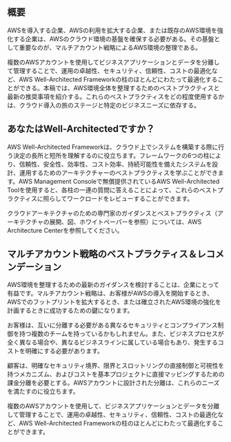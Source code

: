 ## 概要
AWSを導入する企業、AWSの利用を拡大する企業、または既存のAWS環境を強化する企業は、AWSのクラウド環境の基盤を確保する必要がある。その基盤として重要なのが、マルチアカウント戦略によるAWS環境の整理である。

複数のAWSアカウントを使用してビジネスアプリケーションとデータを分離して管理することで、運用の卓越性、セキュリティ、信頼性、コストの最適化など、AWS Well-Architected Frameworkの柱のほとんどにわたって最適化することができる。本稿では、AWS環境全体を整理するためのベストプラクティスと最新の推奨事項を紹介する。これらのベストプラクティスをどの程度使用するかは、クラウド導入の旅のステージと特定のビジネスニーズに依存する。

## あなたはWell-Architectedですか？
AWS Well-Architected Frameworkは、クラウド上でシステムを構築する際に行う決定の長所と短所を理解するのに役立ちます。フレームワークの6つの柱により、信頼性、安全性、効率性、コスト効率、持続可能性を備えたシステムを設計、運用するためのアーキテクチャーのベストプラクティスを学ぶことができます。AWS Management Consoleで無償提供されているAWS Well-Architected Toolを使用すると、各柱の一連の質問に答えることによって、これらのベストプラクティスに照らしてワークロードをレビューすることができます。

クラウドアーキテクチャのための専門家のガイダンスとベストプラクティス（アーキテクチャの展開、図、ホワイトペーパーを参照）については、AWS Architecture Centerを参照してください。

## マルチアカウント戦略のベストプラクティス＆レコメンデーション
AWS環境を整理するための最新のガイダンスを検討することは、企業にとって有益です。マルチアカウント戦略は、お客様がAWSの導入を開始するとき、AWSでのフットプリントを拡大するとき、または確立されたAWS環境の強化を計画するときに成功するための鍵になります。

お客様は、互いに分離する必要がある異なるセキュリティとコンプライアンス制御を持つ複数のチームを持っているかもしれません。また、ビジネスプロセスが全く異なる場合や、異なるビジネスラインに属している場合もあり、発生するコストを明確にする必要があります。

顧客は、明確なセキュリティ境界、限界とスロットリングの直接制御と可視性を持つメカニズム、およびコストを基本プロジェクトに直接マッピングするための課金分離を必要とする。AWSアカウントに設計された分離は、これらのニーズを満たすのに役立ちます。

複数のAWSアカウントを使用して、ビジネスアプリケーションとデータを分離して管理することで、運用の卓越性、セキュリティ、信頼性、コストの最適化など、AWS Well-Architected Frameworkの柱のほとんどにわたって最適化することができます。
